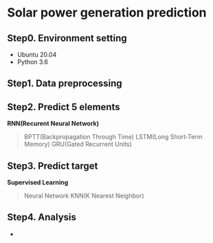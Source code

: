 # Solar power generation prediction
## Step0. Environment setting
- Ubuntu 20.04
- Python 3.6

## Step1. Data preprocessing


## Step2. Predict 5 elements
**RNN(Recurent Neural Network)**
> BPTT(Backpropagation Through Time)
> LSTM(Long Short-Term Memory)
> GRU(Gated Recurrent Units)


## Step3. Predict target
**Supervised Learning**
> Neural Network
> KNN(K Nearest Neighbor)

## Step4. Analysis
- 
